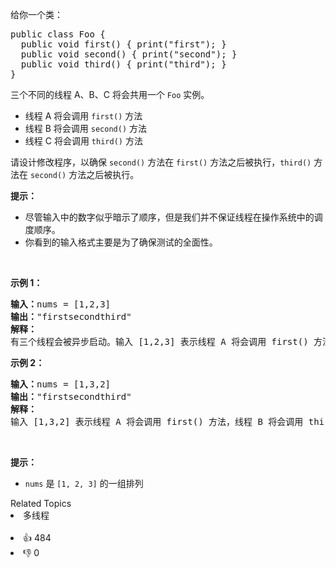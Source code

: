 <p>给你一个类：</p>

<pre>
public class Foo {
&nbsp; public void first() { print("first"); }
&nbsp; public void second() { print("second"); }
&nbsp; public void third() { print("third"); }
}</pre>

<p>三个不同的线程 A、B、C 将会共用一个&nbsp;<code>Foo</code>&nbsp;实例。</p>

<ul> 
 <li>线程 A 将会调用 <code>first()</code> 方法</li> 
 <li>线程 B 将会调用&nbsp;<code>second()</code> 方法</li> 
 <li>线程 C 将会调用 <code>third()</code> 方法</li> 
</ul>

<p>请设计修改程序，以确保 <code>second()</code> 方法在 <code>first()</code> 方法之后被执行，<code>third()</code> 方法在 <code>second()</code> 方法之后被执行。</p>

<p><strong>提示：</strong></p>

<ul> 
 <li>尽管输入中的数字似乎暗示了顺序，但是我们并不保证线程在操作系统中的调度顺序。</li> 
 <li>你看到的输入格式主要是为了确保测试的全面性。</li> 
</ul>

<p>&nbsp;</p>

<p><strong>示例 1：</strong></p>

<pre>
<strong>输入：</strong>nums = [1,2,3]
<strong>输出：</strong>"firstsecondthird"
<strong>解释：</strong>
有三个线程会被异步启动。输入 [1,2,3] 表示线程 A 将会调用 first() 方法，线程 B 将会调用 second() 方法，线程 C 将会调用 third() 方法。正确的输出是 "firstsecondthird"。
</pre>

<p><strong>示例 2：</strong></p>

<pre>
<strong>输入：</strong>nums = [1,3,2]
<strong>输出：</strong>"firstsecondthird"
<strong>解释：</strong>
输入 [1,3,2] 表示线程 A 将会调用 first() 方法，线程 B 将会调用 third() 方法，线程 C 将会调用 second() 方法。正确的输出是 "firstsecondthird"。</pre>

<p>&nbsp;</p>

<ul> 
</ul> 
<strong>提示：</strong>

<ul> 
 <li><code>nums</code> 是 <code>[1, 2, 3]</code> 的一组排列</li> 
</ul>

<div><div>Related Topics</div><div><li>多线程</li></div></div><br><div><li>👍 484</li><li>👎 0</li></div>